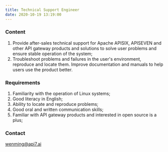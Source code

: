 ```yaml
---
title: Technical Support Engineer
date: 2020-10-19 13:19:00
---
```


### Content

1. Provide after-sales technical support for Apache APISIX, APISEVEN and other API gateway products and solutions to solve user problems and ensure stable operation of the system;
2. Troubleshoot problems and failures in the user's environment, reproduce and locate them. Improve documentation and manuals to help users use the product better.

### Requirements

1. Familiarity with the operation of Linux systems;
2. Good literacy in English;
3. Ability to locate and reproduce problems;
4. Good oral and written communication skills;
5. Familiar with API gateway products and interested in open source is a plus;

### Contact

[wenming@api7.ai](mailto:wenming@api7.ai)
